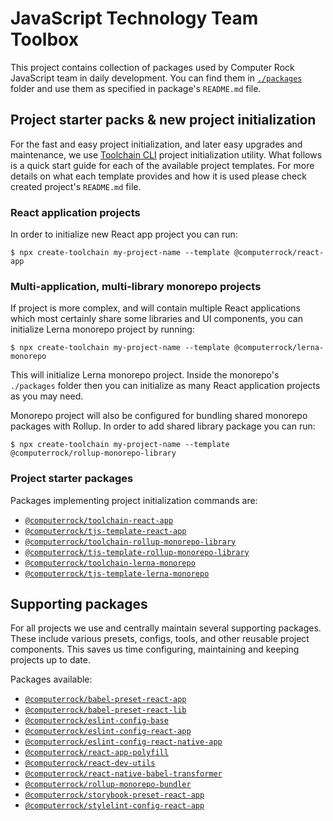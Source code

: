 # JavaScript Technology Team Toolbox

This project contains collection of packages used by Computer Rock JavaScript team in daily development. You can find 
them in [`./packages`](./packages) folder and use them as specified in package's `README.md` file.

## Project starter packs & new project initialization

For the fast and easy project initialization, and later easy upgrades and maintenance, we use 
[Toolchain CLI](https://github.com/Toolchain-JS/create-toolchain) project initialization utility. What follows is a 
quick start guide for each of the available project templates. For more details on what each template provides and how 
it is used please check created project's `README.md` file. 

### React application projects

In order to initialize new React app project you can run: 

```shell
$ npx create-toolchain my-project-name --template @computerrock/react-app
```

### Multi-application, multi-library monorepo projects

If project is more complex, and will contain multiple React applications which most certainly share some libraries and 
UI components, you can initialize Lerna monorepo project by running:

```shell
$ npx create-toolchain my-project-name --template @computerrock/lerna-monorepo
```

This will initialize Lerna monorepo project. Inside the monorepo's `./packages` folder then you can initialize as many 
React application projects as you may need.

Monorepo project will also be configured for bundling shared monorepo packages with Rollup. In order to add shared 
library package you can run:

```shell
$ npx create-toolchain my-project-name --template @computerrock/rollup-monorepo-library
```

### Project starter packages

Packages implementing project initialization commands are:

* [`@computerrock/toolchain-react-app`](https://www.npmjs.com/package/@computerrock/toolchain-react-app)
* [`@computerrock/tjs-template-react-app`](https://www.npmjs.com/package/@computerrock/tjs-template-react-app)
* [`@computerrock/toolchain-rollup-monorepo-library`](https://www.npmjs.com/package/@computerrock/toolchain-rollup-monorepo-library)
* [`@computerrock/tjs-template-rollup-monorepo-library`](https://www.npmjs.com/package/@computerrock/tjs-template-rollup-monorepo-library)
* [`@computerrock/toolchain-lerna-monorepo`](https://www.npmjs.com/package/@computerrock/toolchain-lerna-monorepo)
* [`@computerrock/tjs-template-lerna-monorepo`](https://www.npmjs.com/package/@computerrock/tjs-template-lerna-monorepo)


## Supporting packages

For all projects we use and centrally maintain several supporting packages. These include various presets, configs,
tools, and other reusable project components. This saves us time configuring, maintaining and keeping projects up to date.

Packages available:

* [`@computerrock/babel-preset-react-app`](https://www.npmjs.com/package/@computerrock/babel-preset-react-app)
* [`@computerrock/babel-preset-react-lib`](https://www.npmjs.com/package/@computerrock/babel-preset-react-lib)
* [`@computerrock/eslint-config-base`](https://www.npmjs.com/package/@computerrock/eslint-config-base)
* [`@computerrock/eslint-config-react-app`](https://www.npmjs.com/package/@computerrock/eslint-config-react-app)
* [`@computerrock/eslint-config-react-native-app`](https://www.npmjs.com/package/@computerrock/eslint-config-react-native-app)
* [`@computerrock/react-app-polyfill`](https://www.npmjs.com/package/@computerrock/react-app-polyfill)
* [`@computerrock/react-dev-utils`](https://www.npmjs.com/package/@computerrock/react-dev-utils)
* [`@computerrock/react-native-babel-transformer`](https://www.npmjs.com/package/@computerrock/react-native-babel-transformer)
* [`@computerrock/rollup-monorepo-bundler`](https://www.npmjs.com/package/@computerrock/rollup-monorepo-bundler)
* [`@computerrock/storybook-preset-react-app`](https://www.npmjs.com/package/@computerrock/storybook-preset-react-app)
* [`@computerrock/stylelint-config-react-app`](https://www.npmjs.com/package/@computerrock/stylelint-config-react-app)